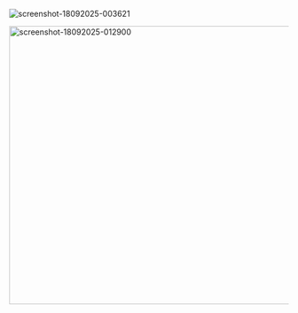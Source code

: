 ![screenshot-18092025-003621](https://github.com/user-attachments/assets/6904cacd-bb45-4847-916d-ae1ad1138b93)

<img width="802" height="502" alt="screenshot-18092025-012900" src="https://github.com/user-attachments/assets/23991599-84b7-4b77-9ccf-934c95505647" />
